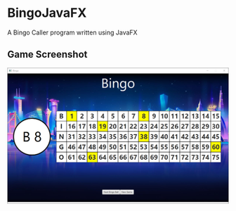 # BingoJavaFX
A Bingo Caller program written using JavaFX
## Game Screenshot
![Bingo Game Screenshot](doc/bingo-screenshot.png)
